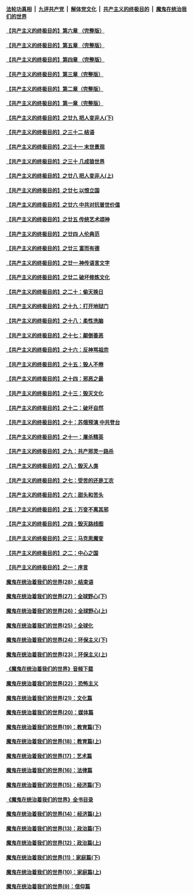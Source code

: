 ####  [法轮功真相](../../../../basic/blob/master/README.md?t=04211031) &nbsp;|&nbsp; [九评共产党](../../../../9ping.md/blob/master/README.md?t=04211031) &nbsp;|&nbsp; [解体党文化](../../../../jtdwh.md/blob/master/README.md?t=04211031)  &nbsp;|&nbsp; [共产主义的终极目的](../../../../gczydzjmd.md/blob/master/README.md?t=04211031) &nbsp;|&nbsp; [魔鬼在统治我们的世界](../../../../mgztzwmdsj.md/blob/master/README.md?t=04211031) 

#### [【共产主义的终极目的】第六章 （完整版）](../pages/nsc422/n11428913.md?t=04211031) 

#### [【共产主义的终极目的】第五章 （完整版）](../pages/nsc422/n11428912.md?t=04211031) 

#### [【共产主义的终极目的】第四章 （完整版）](../pages/nsc422/n11428907.md?t=04211031) 

#### [【共产主义的终极目的】第三章（完整版）](../pages/nsc422/n11428848.md?t=04211031) 

#### [【共产主义的终极目的】第二章（完整版）](../pages/nsc422/n11428831.md?t=04211031) 

#### [【共产主义的终极目的】第一章（完整版）](../pages/nsc422/n11417651.md?t=04211031) 

#### [【共产主义的终极目的】之廿九 把人变非人(下)](../pages/nsc422/n11344140.md?t=04211031) 

#### [【共产主义的终极目的】之三十二 结语](../pages/nsc422/n11360535.md?t=04211031) 

#### [【共产主义的终极目的】之三十一 末世景观](../pages/nsc422/n11351129.md?t=04211031) 

#### [【共产主义的终极目的】之三十 几成狼世界](../pages/nsc422/n11348280.md?t=04211031) 

#### [【共产主义的终极目的】之廿八 把人变非人(上)](../pages/nsc422/n11340492.md?t=04211031) 

#### [【共产主义的终极目的】之廿七 以恨立国](../pages/nsc422/n11336944.md?t=04211031) 

#### [【共产主义的终极目的】之廿六 中共对抗普世价值](../pages/nsc422/n11324785.md?t=04211031) 

#### [【共产主义的终极目的】之廿五 传统艺术颂神](../pages/nsc422/n11296396.md?t=04211031) 

#### [【共产主义的终极目的】之廿四 人伦典范](../pages/nsc422/n11296397.md?t=04211031) 

#### [【共产主义的终极目的】之廿三 富而有德](../pages/nsc422/n11283598.md?t=04211031) 

#### [【共产主义的终极目的】之廿一 神传语言文字](../pages/nsc422/n11263265.md?t=04211031) 

#### [【共产主义的终极目的】之廿二 破坏修炼文化](../pages/nsc422/n11245728.md?t=04211031) 

#### [【共产主义的终极目的】之二十：偷天换日](../pages/nsc422/n11238846.md?t=04211031) 

#### [【共产主义的终极目的】之十九：打开地狱门](../pages/nsc422/n11206376.md?t=04211031) 

#### [【共产主义的终极目的】之十八：柔性洗脑](../pages/nsc422/n11199994.md?t=04211031) 

#### [【共产主义的终极目的】之十七：颠倒善恶](../pages/nsc422/n11179782.md?t=04211031) 

#### [【共产主义的终极目的】之十六：反神骂祖宗](../pages/nsc422/n11166798.md?t=04211031) 

#### [【共产主义的终极目的】之十五：毁人不倦](../pages/nsc422/n11166792.md?t=04211031) 

#### [【共产主义的终极目的】之十四：邪恶之最](../pages/nsc422/n11150249.md?t=04211031) 

#### [【共产主义的终极目的】之十三：毁灭文化](../pages/nsc422/n11135227.md?t=04211031) 

#### [【共产主义的终极目的】之十二：破坏自然](../pages/nsc422/n11135214.md?t=04211031) 

#### [【共产主义的终极目的】之十：苏俄预演 中共登台](../pages/nsc422/n11118424.md?t=04211031) 

#### [【共产主义的终极目的】之十一：屠杀精英](../pages/nsc422/n11118442.md?t=04211031) 

#### [【共产主义的终极目的】之九：共产邪灵一路杀](../pages/nsc422/n11114139.md?t=04211031) 

#### [【共产主义的终极目的】之八：毁灭人类](../pages/nsc422/n11108503.md?t=04211031) 

#### [【共产主义的终极目的】之七：受苦的还是工农](../pages/nsc422/n11101809.md?t=04211031) 

#### [【共产主义的终极目的】之六：甜头和苦头](../pages/nsc422/n11096971.md?t=04211031) 

#### [【共产主义的终极目的】之五：万变不离其邪](../pages/nsc422/n11091285.md?t=04211031) 

#### [【共产主义的终极目的】之四：毁灭路线图](../pages/nsc422/n11086284.md?t=04211031) 

#### [【共产主义的终极目的】之三：马克思魔变](../pages/nsc422/n11061941.md?t=04211031) 

#### [【共产主义的终极目的】之二：中心之国](../pages/nsc422/n11047728.md?t=04211031) 

#### [【共产主义的终极目的】之一：序言](../pages/nsc422/n11086077.md?t=04211031) 

#### [魔鬼在统治着我们的世界(28)：结束语](../pages/nsc422/n10936246.md?t=04211031) 

#### [魔鬼在统治着我们的世界(27)：全球野心(下)](../pages/nsc422/n10928319.md?t=04211031) 

#### [魔鬼在统治着我们的世界(26)：全球野心(上)](../pages/nsc422/n10900318.md?t=04211031) 

#### [魔鬼在统治着我们的世界(25)：全球化](../pages/nsc422/n10788205.md?t=04211031) 

#### [魔鬼在统治着我们的世界(24)：环保主义(下)](../pages/nsc422/n10695307.md?t=04211031) 

#### [魔鬼在统治着我们的世界(23)：环保主义(上)](../pages/nsc422/n10688613.md?t=04211031) 

#### [《魔鬼在统治着我们的世界》音频下载](../pages/nsc422/n10635553.md?t=04211031) 

#### [魔鬼在统治着我们的世界(22)：恐怖主义](../pages/nsc422/n10614727.md?t=04211031) 

#### [魔鬼在统治着我们的世界(21)：文化篇](../pages/nsc422/n10597706.md?t=04211031) 

#### [魔鬼在统治着我们的世界(20)：媒体篇](../pages/nsc422/n10586579.md?t=04211031) 

#### [魔鬼在统治着我们的世界(19)：教育篇(下)](../pages/nsc422/n10564808.md?t=04211031) 

#### [魔鬼在统治着我们的世界(18)：教育篇(上)](../pages/nsc422/n10526970.md?t=04211031) 

#### [魔鬼在统治着我们的世界(17)：艺术篇](../pages/nsc422/n10499093.md?t=04211031) 

#### [魔鬼在统治着我们的世界(16)：法律篇](../pages/nsc422/n10485969.md?t=04211031) 

#### [魔鬼在统治着我们的世界(15)：经济篇(下)](../pages/nsc422/n10469975.md?t=04211031) 

#### [《魔鬼在统治着我们的世界》全书目录](../pages/nsc422/n10464261.md?t=04211031) 

#### [魔鬼在统治着我们的世界(14)：经济篇(上)](../pages/nsc422/n10457370.md?t=04211031) 

#### [魔鬼在统治着我们的世界(13)：政治篇(下)](../pages/nsc422/n10448270.md?t=04211031) 

#### [魔鬼在统治着我们的世界(12)：政治篇(上)](../pages/nsc422/n10444576.md?t=04211031) 

#### [魔鬼在统治着我们的世界(11)：家庭篇(下)](../pages/nsc422/n10440961.md?t=04211031) 

#### [魔鬼在统治着我们的世界(10)：家庭篇(上)](../pages/nsc422/n10435448.md?t=04211031) 

#### [魔鬼在统治着我们的世界(9)：信仰篇](../pages/nsc422/n10432159.md?t=04211031) 

